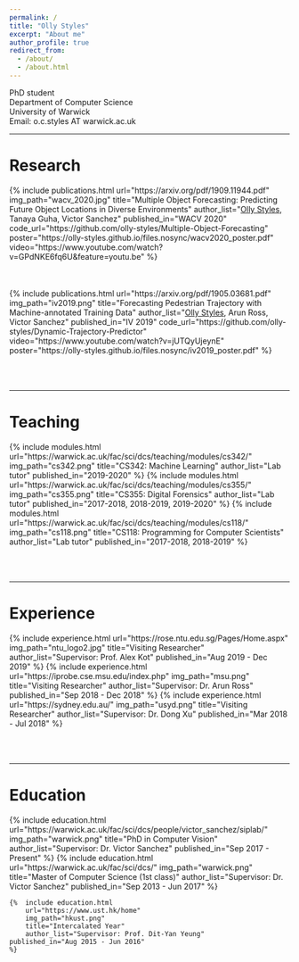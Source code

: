 ```yaml
---
permalink: /
title: "Olly Styles"
excerpt: "About me"
author_profile: true
redirect_from:
  - /about/
  - /about.html
---
```


PhD student <br>
Department of Computer Science <br>
University of Warwick <br>
Email: o.c.styles AT warwick.ac.uk <br>

---

Research
======
<table style="border: none">  
	{%  include publications.html
        url="https://arxiv.org/pdf/1909.11944.pdf"
		img_path="wacv_2020.jpg"
		title="Multiple Object Forecasting: Predicting Future Object Locations in Diverse Environments"
		author_list="<u>Olly Styles</u>, Tanaya Guha, Victor Sanchez"
		published_in="WACV 2020"
        code_url="https://github.com/olly-styles/Multiple-Object-Forecasting"
        poster="https://olly-styles.github.io/files.nosync/wacv2020_poster.pdf"
        video="https://www.youtube.com/watch?v=GPdNKE6fq6U&feature=youtu.be"
	%}
</table><br>

<table style="border: none">  
	{%  include publications.html
		url="https://arxiv.org/pdf/1905.03681.pdf"
		img_path="iv2019.png"
		title="Forecasting Pedestrian Trajectory with Machine-annotated Training Data"
		author_list="<u>Olly Styles</u>, Arun Ross, Victor Sanchez"
		published_in="IV 2019"
    code_url="https://github.com/olly-styles/Dynamic-Trajectory-Predictor"
    video="https://www.youtube.com/watch?v=jUTQyUjeynE"
    poster="https://olly-styles.github.io/files.nosync/iv2019_poster.pdf"
	%}
</table><br>

---

Teaching
======
<table style="border: none">  
	{%  include modules.html
		url="https://warwick.ac.uk/fac/sci/dcs/teaching/modules/cs342/"
		img_path="cs342.png"
		title="CS342: Machine Learning"
		author_list="Lab tutor"
    published_in="2019-2020"
	%}
	{%  include modules.html
		url="https://warwick.ac.uk/fac/sci/dcs/teaching/modules/cs355/"
		img_path="cs355.png"
		title="CS355: Digital Forensics"
		author_list="Lab tutor"
    published_in="2017-2018, 2018-2019, 2019-2020"
	%}
	{%  include modules.html
		url="https://warwick.ac.uk/fac/sci/dcs/teaching/modules/cs118/"
		img_path="cs118.png"
		title="CS118: Programming for Computer Scientists"
		author_list="Lab tutor"
    published_in="2017-2018, 2018-2019"
	%}

</table><br>

---

Experience
======
<table style="border: none">  
	{%  include experience.html
		url="https://rose.ntu.edu.sg/Pages/Home.aspx"
		img_path="ntu_logo2.jpg"
		title="Visiting Researcher"
		author_list="Supervisor: Prof. Alex Kot"
    published_in="Aug 2019 - Dec 2019"
	%}
	{%  include experience.html
		url="https://iprobe.cse.msu.edu/index.php"
		img_path="msu.png"
		title="Visiting Researcher"
		author_list="Supervisor: Dr. Arun Ross"
    published_in="Sep 2018 - Dec 2018"
	%}
	{%  include experience.html
		url="https://sydney.edu.au/"
		img_path="usyd.png"
		title="Visiting Researcher"
		author_list="Supervisor: Dr. Dong Xu"
    published_in="Mar 2018 - Jul 2018"
	%}
</table><br>

---

Education
======
<table style="border: none">  
	{%  include education.html
		url="https://warwick.ac.uk/fac/sci/dcs/people/victor_sanchez/siplab/"
		img_path="warwick.png"
		title="PhD in Computer Vision"
		author_list="Supervisor: Dr. Victor Sanchez"
    published_in="Sep 2017 - Present"
	%}
	{%  include education.html
		url="https://warwick.ac.uk/fac/sci/dcs/"
		img_path="warwick.png"
		title="Master of Computer Science (1st class)"
		author_list="Supervisor: Dr. Victor Sanchez"
    published_in="Sep 2013 - Jun 2017"
	%}

	{%  include education.html
		url="https://www.ust.hk/home"
		img_path="hkust.png"
		title="Intercalated Year"
		author_list="Supervisor: Prof. Dit-Yan Yeung"
    published_in="Aug 2015 - Jun 2016"
	%}
</table>
